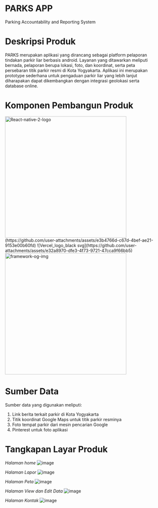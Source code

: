 # PARKS APP 
Parking Accountability and Reporting System

# Deskripsi Produk
PARKS merupakan aplikasi yang dirancang sebagai platform pelaporan tindakan parkir liar berbasis android. Layanan yang ditawarkan meliputi bernada, pelaporan berupa lokasi, foto, dan koordinat, serta peta persebaran titik parkir resmi di Kota Yogyakarta. Aplikasi ini merupakan prototype sederhana untuk pengaduan parkir liar yang lebih lanjut diharapakan dapat dikembangkan dengan integrasi geolokasi serta database online.

# Komponen Pembangun Produk
<img width="400" alt="React-native-2-logo" src="https://github.com/user-attachments/assets/a8b2a1c9-851d-4805-9445-d87812483295" />
(https://github.com/user-attachments/assets/e3b4766d-c67d-4bef-ae21-9153e00b60fd)
![Vercel_logo_black svg](https://github.com/user-attachments/assets/e32a8970-dfe3-4f73-9721-47cca9f66bb5)
<img width="400" alt="framework-og-img" src="https://github.com/user-attachments/assets/febe94cc-c3b0-427b-ae94-4ede3f37117e" />

# Sumber Data
Sumber data yang digunakan meliputi:
1. Link berita terkait parkir di Kota Yogyakarta
2. Titik koordinat Google Maps untuk titik parkir resminya
3. Foto tempat parkir dari mesin pencarian Google
4. Pinterest untuk foto aplikasi

# Tangkapan Layar Produk
_Halaman home_
![image](https://github.com/user-attachments/assets/8f29e9e6-2d80-4bcd-8cd2-f7b46650850d)

_Halaman Lapor_
![image](https://github.com/user-attachments/assets/b3adf04f-0502-470b-b7d1-e4da6bb52676)

_Halaman Peta_
![image](https://github.com/user-attachments/assets/236854b5-98bd-4760-9bc8-f2a9caed6644)

_Halaman View dan Edit Data_
![image](https://github.com/user-attachments/assets/af88c119-4e41-4bf2-84c2-5d7e29395bd0)

_Halaman Kontak_
![image](https://github.com/user-attachments/assets/d28c8534-bf73-4e52-ad49-907449be1b45)










